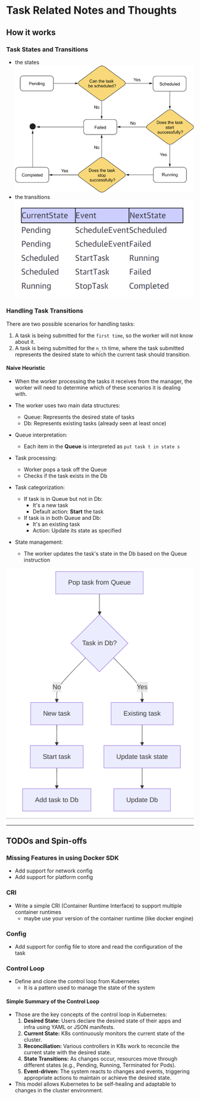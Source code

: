# Task Related Notes and Thoughts

## How it works
### Task States and Transitions
- the states
![](./images/task-states.png)
- the transitions
![](./images/task-state-transitions.png)

### Handling Task Transitions
There are two possible scenarios for handling tasks:
1. A task is being submitted for the `first time`, so the worker will not know about it.
2. A task is being submitted for the `n_th` time, where the task submitted represents the desired state to which the current task should transition.

#### Naive Heuristic
- When the worker processing the tasks it receives from the manager, the worker will need to determine which of these scenarios it is dealing with.
- The worker uses two main data structures:
  - Queue: Represents the desired state of tasks
  - Db: Represents existing tasks (already seen at least once)

- Queue interpretation:
  - Each item in the **Queue** is interpreted as `put task t in state s`

- Task processing:
  - Worker pops a task off the Queue
  - Checks if the task exists in the Db

- Task categorization:
  - If task is in Queue but not in Db:
    - It's a new task
    - Default action: **Start** the task
  - If task is in both Queue and Db:
    - It's an existing task
    - Action: Update its state as specified

- State management:
  - The worker updates the task's state in the Db based on the Queue instruction

![](./images/task-state-mgmt.png)

---
## TODOs and Spin-offs

### Missing Features in using Docker SDK
- Add support for network config
- Add support for platform config

### CRI
- Write a simple CRI (Container Runtime Interface) to support multiple container runtimes
  - maybe use your version of the container runtime (like docker engine)

### Config
- Add support for config file to store and read the configuration of the task

### Control Loop
- Define and clone the control loop from Kubernetes
  - It is a pattern used to manage the state of the system
#### Simple Summary of the Control Loop
- Those are the key concepts of the control loop in Kubernetes:
  1. **Desired State:** Users declare the desired state of their apps and infra using YAML or JSON manifests.
  2. **Current State:** K8s continuously monitors the current state of the cluster.
  3. **Reconciliation:** Various controllers in K8s work to reconcile the current state with the desired state.
  4. **State Transitions:** As changes occur, resources move through different states (e.g., Pending, Running, Terminated for Pods).
  5. **Event-driven:** The system reacts to changes and events, triggering appropriate actions to maintain or achieve the desired state.
- This model allows Kubernetes to be self-healing and adaptable to changes in the cluster environment.
